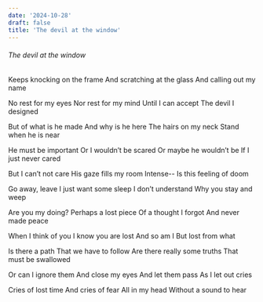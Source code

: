 ```yaml
---
date: '2024-10-28'
draft: false
title: 'The devil at the window'
---
```


###### The devil at the window
Keeps knocking on the frame
And scratching at the glass
And calling out my name

No rest for my eyes
Nor rest for my mind
Until I can accept
The devil I designed

But of what is he made
And why is he here
The hairs on my neck
Stand when he is near

He must be important
Or I wouldn’t be scared
Or maybe he wouldn’t be
If I just never cared

But I can’t not care
His gaze fills my room
Intense--
Is this feeling of doom

Go away, leave
I just want some sleep
I don’t understand
Why you stay and weep

Are you my doing?
Perhaps a lost piece
Of a thought I forgot
And never made peace

When I think of you
I know you are lost
And so am I
But lost from what

Is there a path
That we have to follow
Are there really some truths
That must be swallowed

Or can I ignore them
And close my eyes
And let them pass
As I let out cries

Cries of lost time
And cries of fear
All in my head
Without a sound to hear